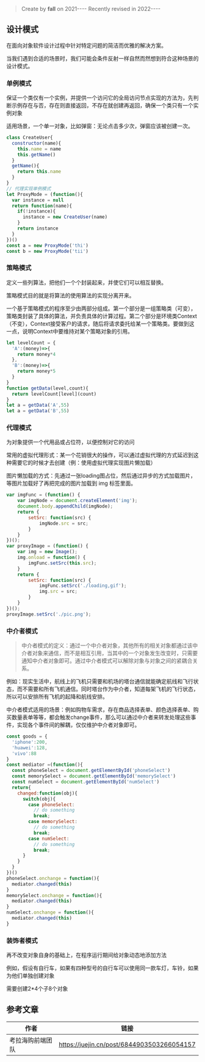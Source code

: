 >Create by **fall** on 2021----
>Recently revised in 2022----

## 设计模式

在面向对象软件设计过程中针对特定问题的简洁而优雅的解决方案。

当我们遇到合适的场景时，我们可能会条件反射一样自然而然想到符合这种场景的设计模式。

### 单例模式

保证一个类仅有一个实例，并提供一个访问它的全局访问节点实现的方法为，先判断示例存在与否，存在则直接返回，不存在就创建再返回，确保一个类只有一个实例对象

适用场景，一个单一对象，比如弹窗：无论点击多少次，弹窗应该被创建一次。

```js
class CreateUser{
  constructor(name){
    this.name = name
    this.getName()
  }
  getName(){
    return this.name
  }
}
// 代理实现单例模式
let ProxyMode = (function(){
  var instance = null
  return function(name){
    if(!instance){
      instance = new CreateUser(name)
    }
    return instance
  }
})()
const a = new ProxyMode('thi')
const b = new ProxyMode('tii')
```

### 策略模式

定义一些列算法，把他们一个个封装起来，并使它们可以相互替换。

策略模式目的就是将算法的使用算法的实现分离开来。

一个基于策略模式的程序至少由两部分组成。第一个部分是一组策略类（可变），策略类封装了具体的算法，并负责具体的计算过程。第二个部分是环境类Context（不变），Context接受客户的请求，随后将请求委托给某一个策略类。要做到这一点，说明Context中要维持对某个策略对象的引用。

```js
let levelCount = {
  'A':(money)=>{
    return money*4
  },
  'B':(money)=>{
    return money*5
  }
}
function getData(level,count){
  return levelCount[level](count)
}
let a = getData('A',55)
let a = getData('B',55)
```

### 代理模式

为对象提供一个代用品或占位符，以便控制对它的访问

常用的虚拟代理形式：某一个花销很大的操作，可以通过虚拟代理的方式延迟到这种需要它的时候才去创建（例：使用虚拟代理实现图片懒加载）

图片懒加载的方式：先通过一张loading图占位，然后通过异步的方式加载图片，等图片加载好了再把完成的图片加载到 img 标签里面。

```js
var imgFunc = (function() {
    var imgNode = document.createElement('img');
    document.body.appendChild(imgNode);
    return {
        setSrc: function(src) {
            imgNode.src = src;
        }
    }
})();
var proxyImage = (function() {
    var img = new Image();
    img.onload = function() {
        imgFunc.setSrc(this.src);
    }
    return {
        setSrc: function(src) {
            imgFunc.setSrc('./loading,gif');
            img.src = src;
        }
    }
})();
proxyImage.setSrc('./pic.png');
```



### 中介者模式

> 中介者模式的定义：通过一个中介者对象，其他所有的相关对象都通过该中介者对象来通信，而不是相互引用，当其中的一个对象发生改变时，只需要通知中介者对象即可。通过中介者模式可以解除对象与对象之间的紧耦合关系。

例如：现实生活中，航线上的飞机只需要和机场的塔台通信就能确定航线和飞行状态，而不需要和所有飞机通信。同时塔台作为中介者，知道每架飞机的飞行状态，所以可以安排所有飞机的起降和航线安排。

中介者模式适用的场景：例如购物车需求，存在商品选择表单、颜色选择表单、购买数量表单等等，都会触发change事件，那么可以通过中介者来转发处理这些事件，实现各个事件间的解耦，仅仅维护中介者对象即可。

```js
const goods = {
  'iphone':200,
  'huawei':128,
  'vivo':88
}
const mediator =(function(){
  const phoneSelect = document.getElementById('phoneSelect')
  const memorySelect = document.getElementById('memorySelect')
  const numSelect = document.getElementById('numSelect')
  return{
    changed:function(obj){
      switch(obj){
        case phoneSelect:
          // do something
          break;
        case memorySelect:
          // do something
          break;
        case numSelect:
          // do something
          break;
      }
    }
  }
})()
phoneSelect.onchange = function(){
  mediator.changed(this)
}
memorySelect.onchange = function(){
  mediator.changed(this)
}
numSelect.onchange = function(){
  mediator.changed(this)
}
```

### 装饰者模式

再不改变对象自身的基础上，在程序运行期间给对象动态地添加方法

例如，假设有自行车，如果有四种型号的自行车可以使用同一款车灯，车铃，如果为他们单独创建对象

需要创建2*4个子8个对象













## 参考文章

| 作者             | 链接                                       |
| ---------------- | ------------------------------------------ |
| 考拉海购前端团队 | https://juejin.cn/post/6844903503266054157 |














